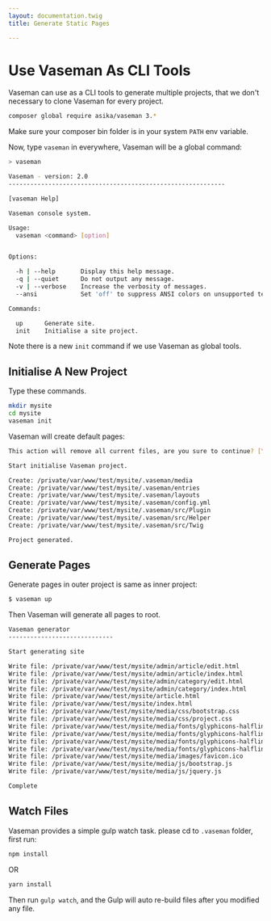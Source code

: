 ```yaml
---
layout: documentation.twig
title: Generate Static Pages

---
```


# Use Vaseman As CLI Tools

Vaseman can use as a CLI tools to generate multiple projects, that we don't necessary to clone Vaseman for every project.

``` bash
composer global require asika/vaseman 3.*
```

Make sure your composer bin folder is in your system `PATH` env variable.

Now, type `vaseman` in everywhere, Vaseman will be a global command:

``` bash
> vaseman

Vaseman - version: 2.0
------------------------------------------------------------

[vaseman Help]

Vaseman console system.

Usage:
  vaseman <command> [option]


Options:

  -h | --help       Display this help message.
  -q | --quiet      Do not output any message.
  -v | --verbose    Increase the verbosity of messages.
  --ansi            Set 'off' to suppress ANSI colors on unsupported terminals.

Commands:

  up      Generate site.
  init    Initialise a site project.

```

Note there is a new `init` command if we use Vaseman as global tools.

## Initialise A New Project

Type these commands.

``` bash
mkdir mysite
cd mysite
vaseman init
```

Vaseman will create default pages:

``` bash
This action will remove all current files, are you sure to continue? [Y/n]: y

Start initialise Vaseman project.

Create: /private/var/www/test/mysite/.vaseman/media
Create: /private/var/www/test/mysite/.vaseman/entries
Create: /private/var/www/test/mysite/.vaseman/layouts
Create: /private/var/www/test/mysite/.vaseman/config.yml
Create: /private/var/www/test/mysite/.vaseman/src/Plugin
Create: /private/var/www/test/mysite/.vaseman/src/Helper
Create: /private/var/www/test/mysite/.vaseman/src/Twig

Project generated.

```

## Generate Pages

Generate pages in outer project is same as inner project:

``` bash
$ vaseman up
```

Then Vaseman will generate all pages to root.

``` bash
Vaseman generator
-----------------------------

Start generating site

Write file: /private/var/www/test/mysite/admin/article/edit.html
Write file: /private/var/www/test/mysite/admin/article/index.html
Write file: /private/var/www/test/mysite/admin/category/edit.html
Write file: /private/var/www/test/mysite/admin/category/index.html
Write file: /private/var/www/test/mysite/article.html
Write file: /private/var/www/test/mysite/index.html
Write file: /private/var/www/test/mysite/media/css/bootstrap.css
Write file: /private/var/www/test/mysite/media/css/project.css
Write file: /private/var/www/test/mysite/media/fonts/glyphicons-halflings-regular.eot
Write file: /private/var/www/test/mysite/media/fonts/glyphicons-halflings-regular.svg
Write file: /private/var/www/test/mysite/media/fonts/glyphicons-halflings-regular.ttf
Write file: /private/var/www/test/mysite/media/fonts/glyphicons-halflings-regular.woff
Write file: /private/var/www/test/mysite/media/images/favicon.ico
Write file: /private/var/www/test/mysite/media/js/bootstrap.js
Write file: /private/var/www/test/mysite/media/js/jquery.js

Complete

```

## Watch Files

Vaseman provides a simple gulp watch task. please cd to `.vaseman` folder, first run:

```bash
npm install
```

OR

```bash
yarn install
```

Then run `gulp watch`, and the Gulp will auto re-build files after you modified any file.
